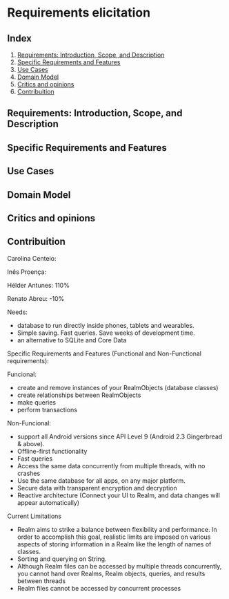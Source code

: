 # Requirements elicitation

## Index

1. [Requirements: Introduction, Scope, and Description](#requirements)
2. [Specific Requirements and Features](#features)
3. [Use Cases](#cases)
3. [Domain Model](#domain)
4. [Critics and opinions](#conclusion)
5. [Contribuition](#contribuition)


## Requirements: Introduction, Scope, and Description <a name="requirements"></a>

## Specific Requirements and Features <a name="features"></a>

## Use Cases <a name="cases"></a>

## Domain Model <a name="domain"></a>

## Critics and opinions <a name="conclusion"></a>

## Contribuition <a name="contribuition"></a>
Carolina Centeio:

Inês Proença:

Hélder Antunes: 110%

Renato Abreu: -10%

Needs: 
- database to run directly inside phones, tablets and wearables.
- Simple saving. Fast queries. Save weeks of development time.
- an alternative to SQLite and Core Data

Specific Requirements and Features (Functional and Non-Functional requirements):

Funcional:

- create and remove instances of your RealmObjects (database classes)
- create relationships between RealmObjects
- make queries
- perform transactions

Non-Funcional:

- support all Android versions since API Level 9 (Android 2.3 Gingerbread & above).
- Offline-first functionality
- Fast queries
- Access the same data concurrently from multiple threads, with no crashes
- Use the same database for all apps, on any major platform.
- Secure data with transparent encryption and decryption
- Reactive architecture (Connect your UI to Realm, and data changes will appear automatically)

Current Limitations

- Realm aims to strike a balance between flexibility and performance. In order to accomplish this goal, realistic limits are imposed on various aspects of storing information in a Realm like the length of names of classes.
- Sorting and querying on String.
- Although Realm files can be accessed by multiple threads concurrently, you cannot hand over Realms, Realm objects, queries, and results between threads
- Realm files cannot be accessed by concurrent processes
